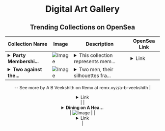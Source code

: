 <div align="center">

# Digital Art Gallery

## Trending Collections on OpenSea

| Collection Name                       | Image                                                                                     | Description                       | OpenSea Link                                                                                          |
|---------------------------------------|-------------------------------------------------------------------------------------------|-----------------------------------|--------------------------------------------------------------------------------------------------------|
| **<details><summary>Party Membershi...</summary>Party Memberships: Bright Works Upsilon</details>** | ![Image](https://i.seadn.io/s/raw/files/d927d3099257832e7e94bc703b32b1e5.png?w=500&auto=format?w=200&auto=format) | <details><summary>This collection represents mem...</summary>This collection represents memberships in the following Party: Bright Works Upsilon. Head to https://base.party.app/party/0x0c9b0410fedc3d4816ed44e86a110f5a7df4cf4f to view the Party's latest activity.</details> | <details><summary>Link</summary>[Party Memberships: Bright Works Upsilon](https://opensea.io/collection/party-memberships-bright-works-upsilon)</details> |
| **<details><summary>Two against the...</summary>Two against the Blue</details>** | ![Image](https://i.seadn.io/s/raw/files/519a1127d6a53f450f6abd02f69f2595.jpg?w=500&auto=format?w=200&auto=format) | <details><summary>Two men, their silhouettes fra...</summary>Two men, their silhouettes framed against the unending blue sky, stand poised on weathered rocks amid the vast openness of the beach.
--
See more by A B Veekshith on Remx at remx.xyz/a-b-veekshith</details> | <details><summary>Link</summary>[Two against the Blue](https://opensea.io/collection/two-against-the-blue)</details> |
| **<details><summary>Dining on A Hea...</summary>Dining on A Heart-shaped Table Located on A Heart-shaped Rock</details>** | ![Image](https://i.seadn.io/s/raw/files/a1eb7eac6af610ef333c2180bf8fe26a.png?w=500&auto=format?w=200&auto=format) |  | <details><summary>Link</summary>[Dining on A Heart-shaped Table Located on A Heart-shaped Rock](https://opensea.io/collection/dining-on-a-heart-shaped-table-located-on-a-heart)</details> |

</div>